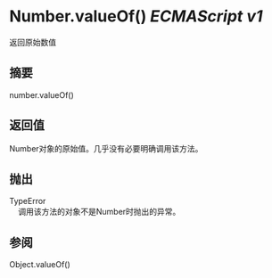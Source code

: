 # Number.valueOf() _ECMAScript v1_

返回原始数值

## 摘要

number.valueOf()

## 返回值

Number对象的原始值。几乎没有必要明确调用该方法。

## 抛出

TypeError  
    调用该方法的对象不是Number时抛出的异常。

## 参阅

Object.valueOf()

